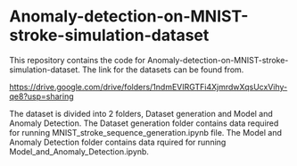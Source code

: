 # Anomaly-detection-on-MNIST-stroke-simulation-dataset
This repository contains the code for Anomaly-detection-on-MNIST-stroke-simulation-dataset.
The link for the datasets can be found from.

https://drive.google.com/drive/folders/1ndmEVIRGTFi4XjmrdwXqsUcxVihy-qe8?usp=sharing

The dataset is divided into 2 folders, Dataset generation and Model and Anomaly Detection. The Dataset generation folder contains
data required for running MNIST_stroke_sequence_generation.ipynb file. The Model and Anomaly Detection folder contains data rquired
for running Model_and_Anomaly_Detection.ipynb.
